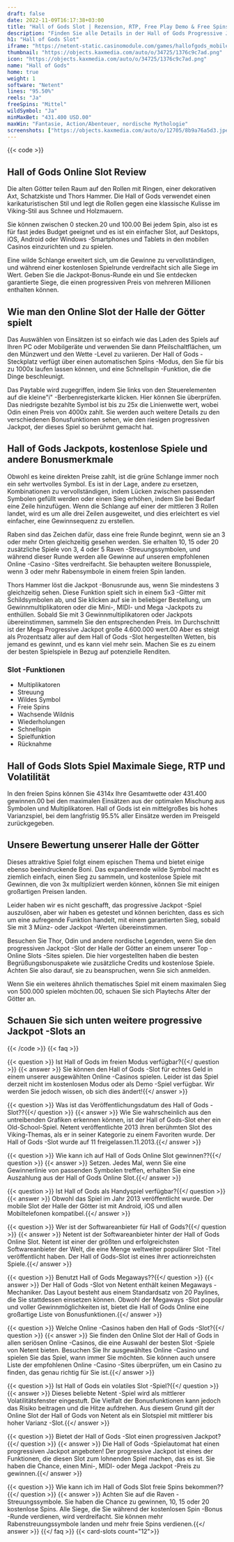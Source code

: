 ```yaml
---
draft: false
date: 2022-11-09T16:17:38+03:00
title: "Hall of Gods Slot | Rezension, RTP, Free Play Demo & Free Spins"
description: "Finden Sie alle Details in der Hall of Gods Progressive Jackpot Slot heraus und entdecken Sie die Details, einschließlich Auszahlungen, Volatilität, RTP und erhalten Sie kostenlose Spins und Casino -Bonus von den besten CA -Online -Casinos!"
h1: "Hall of Gods Slot"
iframe: "https://netent-static.casinomodule.com/games/hallofgods_mobile_html/game/hallofgods_mobile_html.xhtml?staticServer=https%3A%2F%2Fnetent-static.casinomodule.com%2F&gameName=hallofgods.desktop-html5&targetElement=game&flashParams.bgcolor=000000&mobileParams.lobbyURL=https%253A%252F%252Fwww.netent.com%252Fen%252Fsection%252Fentertain%252F&gameId=hallofgods_not_mobile&server=https%3A%2F%2Fnetent-game.casinomodule.com%2F&lang=en&sessId=DEMO-1138834992889&operatorId=default"
thumbnail: "https://objects.kaxmedia.com/auto/o/34725/1376c9c7ad.png"
icon: "https://objects.kaxmedia.com/auto/o/34725/1376c9c7ad.png"
name: "Hall of Gods"
home: true
weight: 1
software: "Netent"
lines: "95.50%"
reels: "Ja"
freeSpins: "Mittel"
wildSymbol: "Ja"
minMaxBet: "431.400 USD.00"
maxWin: "Fantasie, Action/Abenteuer, nordische Mythologie"
screenshots: ["https://objects.kaxmedia.com/auto/o/12705/8b9a76a5d3.jpeg"]
---
```


{{< code >}}<h2>Hall of Gods Online Slot Review</h2><p>Die alten Götter teilen Raum auf den Rollen mit Ringen, einer dekorativen Axt, Schatzkiste und Thors Hammer. Die Hall of Gods verwendet einen karikaturistischen Stil und legt die Rollen gegen eine klassische Kulisse im Viking-Stil aus Schnee und Holzmauern.</p><p>Sie können zwischen 0 stecken.20 und 100.00 Bei jedem Spin, also ist es für fast jedes Budget geeignet und es ist ein einfacher Slot, auf Desktops, iOS, Android oder Windows -Smartphones und Tablets in den mobilen Casinos einzurichten und zu spielen.</p><p>Eine wilde Schlange erweitert sich, um die Gewinne zu vervollständigen, und während einer kostenlosen Spielrunde verdreifacht sich alle Siege im Wert. Geben Sie die Jackpot-Bonus-Runde ein und Sie entdecken garantierte Siege, die einen progressiven Preis von mehreren Millionen enthalten können.</p><h2>Wie man den Online Slot der Halle der Götter spielt</h2><p>Das Auswählen von Einsätzen ist so einfach wie das Laden des Spiels auf Ihren PC oder Mobilgeräte und verwenden Sie dann Pfeilschaltflächen, um den Münzwert und den Wette -Level zu variieren. Der Hall of Gods -Steckplatz verfügt über einen automatischen Spins -Modus, den Sie für bis zu 1000x laufen lassen können, und eine Schnellspin -Funktion, die die Dinge beschleunigt.</p><p>Das Paytable wird zugegriffen, indem Sie links von den Steuerelementen auf die kleine"i" -Berbenregisterkarte klicken. Hier können Sie überprüfen. Das niedrigste bezahlte Symbol ist bis zu 25x die Linienwette wert, wobei Odin einen Preis von 4000x zahlt. Sie werden auch weitere Details zu den verschiedenen Bonusfunktionen sehen, wie den riesigen progressiven Jackpot, der dieses Spiel so berühmt gemacht hat.</p><h2>Hall of Gods Jackpots, kostenlose Spiele und andere Bonusmerkmale</h2><p>Obwohl es keine direkten Preise zahlt, ist die grüne Schlange immer noch ein sehr wertvolles Symbol. Es ist in der Lage, andere zu ersetzen, Kombinationen zu vervollständigen, indem Lücken zwischen passenden Symbolen gefüllt werden oder einen Sieg erhöhen, indem Sie bei Bedarf eine Zeile hinzufügen. Wenn die Schlange auf einer der mittleren 3 Rollen landet, wird es um alle drei Zeilen ausgeweitet, und dies erleichtert es viel einfacher, eine Gewinnsequenz zu erstellen.</p><p>Raben sind das Zeichen dafür, dass eine freie Runde beginnt, wenn sie an 3 oder mehr Orten gleichzeitig gesehen werden. Sie erhalten 10, 15 oder 20 zusätzliche Spiele von 3, 4 oder 5 Raven -Streuungssymbolen, und während dieser Runde werden alle Gewinne auf unseren empfohlenen Online -Casino -Sites verdreifacht. Sie behaupten weitere Bonusspiele, wenn 3 oder mehr Rabensymbole in einem freien Spin landen.</p><p>Thors Hammer löst die Jackpot -Bonusrunde aus, wenn Sie mindestens 3 gleichzeitig sehen. Diese Funktion spielt sich in einem 5x3 -Gitter mit Schildsymbolen ab, und Sie klicken auf sie in beliebiger Bestellung, um Gewinnmultiplikatoren oder die Mini-, MIDI- und Mega -Jackpots zu enthüllen. Sobald Sie mit 3 Gewinnmultiplikatoren oder Jackpots übereinstimmen, sammeln Sie den entsprechenden Preis. Im Durchschnitt ist der Mega Progressive Jackpot große 4.600.000 wert.00 Aber es steigt als Prozentsatz aller auf dem Hall of Gods -Slot hergestellten Wetten, bis jemand es gewinnt, und es kann viel mehr sein. Machen Sie es zu einem der besten Spielspiele in Bezug auf potenzielle Renditen.</p><h3>
Slot -Funktionen</h3><ul>
<li></span>
Multiplikatoren</li>
<li></span>
Streuung</li>
<li></span>
Wildes Symbol</li>
<li></span>
Freie Spins</li>
<li></span>
Wachsende Wildnis</li>
<li></span>
Wiederholungen</li>
<li></span>
Schnellspin</li>
<li></span>
Spielfunktion</li>
<li></span>
Rücknahme</li></ul><h2>Hall of Gods Slots Spiel Maximale Siege, RTP und Volatilität</h2><p>In den freien Spins können Sie 4314x Ihre Gesamtwette oder 431.400 gewinnen.00 bei den maximalen Einsätzen aus der optimalen Mischung aus Symbolen und Multiplikatoren. Hall of Gods ist ein mittelgroßes bis hohes Varianzspiel, bei dem langfristig 95.5% aller Einsätze werden im Preisgeld zurückgegeben.</p><h2>Unsere Bewertung unserer Halle der Götter</h2><p>Dieses attraktive Spiel folgt einem epischen Thema und bietet einige ebenso beeindruckende Boni. Das expandierende wilde Symbol macht es ziemlich einfach, einen Sieg zu sammeln, und kostenlose Spiele mit Gewinnen, die von 3x multipliziert werden können, können Sie mit einigen großartigen Preisen landen.</p><p>Leider haben wir es nicht geschafft, das progressive Jackpot -Spiel auszulösen, aber wir haben es getestet und können berichten, dass es sich um eine aufregende Funktion handelt, mit einem garantierten Sieg, sobald Sie mit 3 Münz- oder Jackpot -Werten übereinstimmen.</p><p>Besuchen Sie Thor, Odin und andere nordische Legenden, wenn Sie den progressiven Jackpot -Slot der Halle der Götter an einem unserer Top -Online Slots -Sites spielen. Die hier vorgestellten haben die besten Begrüßungsbonuspakete wie zusätzliche Credits und kostenlose Spiele. Achten Sie also darauf, sie zu beanspruchen, wenn Sie sich anmelden.</p><p>Wenn Sie ein weiteres ähnlich thematisches Spiel mit einem maximalen Sieg von 500.000 spielen möchten.00, schauen Sie sich Playtechs Alter der Götter an.</p><h2>Schauen Sie sich unten weitere progressive Jackpot -Slots an</h2>
{{< /code >}}
{{< faq >}}

{{< question >}} Ist Hall of Gods im freien Modus verfügbar?{{</ question >}}
{{< answer >}} Sie können den Hall of Gods -Slot für echtes Geld in einem unserer ausgewählten Online -Casinos spielen. Leider ist das Spiel derzeit nicht im kostenlosen Modus oder als Demo -Spiel verfügbar. Wir werden Sie jedoch wissen, ob sich dies ändert!{{</ answer >}}

{{< question >}} Was ist das Veröffentlichungsdatum des Hall of Gods -Slot??{{</ question >}}
{{< answer >}} Wie Sie wahrscheinlich aus den untreibenden Grafiken erkennen können, ist der Hall of Gods-Slot eher ein Old-School-Spiel. Netent veröffentlichte 2013 ihren berühmten Slot des Viking-Themas, als er in seiner Kategorie zu einem Favoriten wurde. Der Hall of Gods -Slot wurde auf 11 freigelassen.11.2013.{{</ answer >}}

{{< question >}} Wie kann ich auf Hall of Gods Online Slot gewinnen??{{</ question >}}
{{< answer >}} Setzen. Jedes Mal, wenn Sie eine Gewinnerlinie von passenden Symbolen treffen, erhalten Sie eine Auszahlung aus der Hall of Gods Online Slot.{{</ answer >}}

{{< question >}} Ist Hall of Gods als Handyspiel verfügbar?{{</ question >}}
{{< answer >}} Obwohl das Spiel im Jahr 2013 veröffentlicht wurde. Der mobile Slot der Halle der Götter ist mit Android, iOS und allen Mobiltelefonen kompatibel.{{</ answer >}}

{{< question >}} Wer ist der Softwareanbieter für Hall of Gods?{{</ question >}}
{{< answer >}} Netent ist der Softwareanbieter hinter der Hall of Gods Online Slot. Netent ist einer der größten und erfolgreichsten Softwareanbieter der Welt, die eine Menge weltweiter populärer Slot -Titel veröffentlicht haben. Der Hall of Gods-Slot ist eines ihrer actionreichsten Spiele.{{</ answer >}}

{{< question >}} Benutzt Hall of Gods Megaways??{{</ question >}}
{{< answer >}} Der Hall of Gods -Slot von Netent enthält keinen Megaways -Mechaniker. Das Layout besteht aus einem Standardsatz von 20 Paylines, die Sie stattdessen einsetzen können. Obwohl der Megaways -Slot populär und voller Gewinnmöglichkeiten ist, bietet die Hall of Gods Online eine großartige Liste von Bonusfunktionen.{{</ answer >}}

{{< question >}} Welche Online -Casinos haben den Hall of Gods -Slot?{{</ question >}}
{{< answer >}} Sie finden den Online Slot der Hall of Gods in allen seriösen Online -Casinos, die eine Auswahl der besten Slot -Spiele von Netent bieten. Besuchen Sie Ihr ausgewähltes Online -Casino und spielen Sie das Spiel, wann immer Sie möchten. Sie können auch unsere Liste der empfohlenen Online -Casino -Sites überprüfen, um ein Casino zu finden, das genau richtig für Sie ist.{{</ answer >}}

{{< question >}} Ist Hall of Gods ein volatiles Slot -Spiel?{{</ question >}}
{{< answer >}} Dieses beliebte Netent -Spiel wird als mittlerer Volatilitätsfenster eingestuft. Die Vielfalt der Bonusfunktionen kann jedoch das Risiko beitragen und die Hitze aufdrehen. Aus diesem Grund gilt der Online Slot der Hall of Gods von Netent als ein Slotspiel mit mittlerer bis hoher Varianz -Slot.{{</ answer >}}

{{< question >}} Bietet der Hall of Gods -Slot einen progressiven Jackpot?{{</ question >}}
{{< answer >}} Die Hall of Gods -Spielautomat hat einen progressiven Jackpot angeboten! Der progressive Jackpot ist eines der Funktionen, die diesen Slot zum lohnenden Spiel machen, das es ist. Sie haben die Chance, einen Mini-, MIDI- oder Mega Jackpot -Preis zu gewinnen.{{</ answer >}}

{{< question >}} Wie kann ich im Hall of Gods Slot freie Spins bekommen??{{</ question >}}
{{< answer >}} Achten Sie auf die Raven -Streuungssymbole. Sie haben die Chance zu gewinnen, 10, 15 oder 20 kostenlose Spins. Alle Siege, die Sie während der kostenlosen Spin -Bonus -Runde verdienen, wird verdreifacht. Sie können mehr Rabenstreuungssymbole landen und mehr freie Spins verdienen.{{</ answer >}}
{{</ faq >}}
{{< card-slots count="12">}}